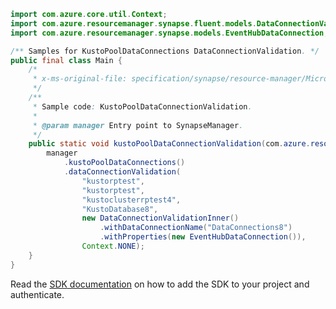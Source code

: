 ```java
import com.azure.core.util.Context;
import com.azure.resourcemanager.synapse.fluent.models.DataConnectionValidationInner;
import com.azure.resourcemanager.synapse.models.EventHubDataConnection;

/** Samples for KustoPoolDataConnections DataConnectionValidation. */
public final class Main {
    /*
     * x-ms-original-file: specification/synapse/resource-manager/Microsoft.Synapse/preview/2021-06-01-preview/examples/KustoPoolDataConnectionValidation.json
     */
    /**
     * Sample code: KustoPoolDataConnectionValidation.
     *
     * @param manager Entry point to SynapseManager.
     */
    public static void kustoPoolDataConnectionValidation(com.azure.resourcemanager.synapse.SynapseManager manager) {
        manager
            .kustoPoolDataConnections()
            .dataConnectionValidation(
                "kustorptest",
                "kustorptest",
                "kustoclusterrptest4",
                "KustoDatabase8",
                new DataConnectionValidationInner()
                    .withDataConnectionName("DataConnections8")
                    .withProperties(new EventHubDataConnection()),
                Context.NONE);
    }
}
```

Read the [SDK documentation](https://github.com/Azure/azure-sdk-for-java/blob/azure-resourcemanager-synapse_1.0.0-beta.6/sdk/synapse/azure-resourcemanager-synapse/README.md) on how to add the SDK to your project and authenticate.
